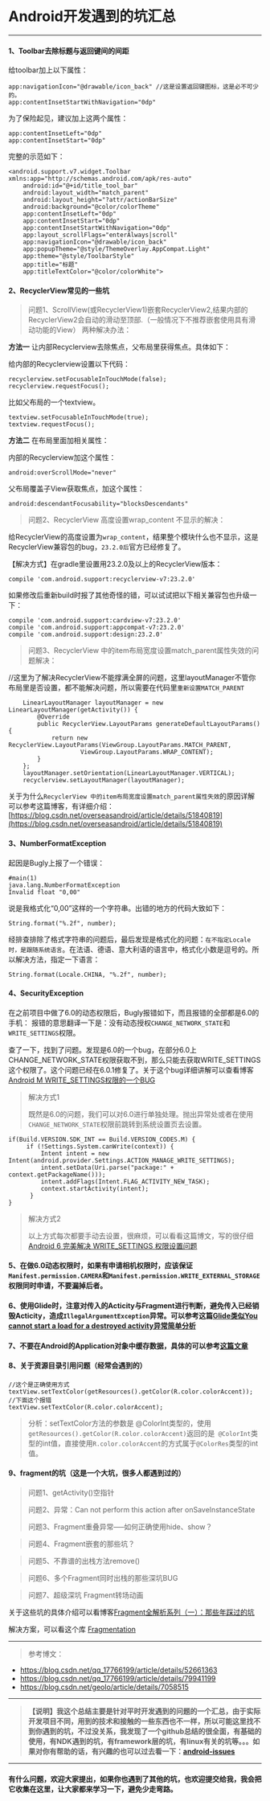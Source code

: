 # Android开发遇到的坑汇总

----

#### 1、Toolbar去除标题与返回键间的间距

给toolbar加上以下属性：

    app:navigationIcon="@drawable/icon_back" //这是设置返回键图标，这是必不可少的。 
    app:contentInsetStartWithNavigation="0dp"


为了保险起见，建议加上这两个属性：

    app:contentInsetLeft="0dp"
    app:contentInsetStart="0dp"

完整的示范如下：

	<android.support.v7.widget.Toolbar xmlns:app="http://schemas.android.com/apk/res-auto" 
		android:id="@+id/title_tool_bar" 
		android:layout_width="match_parent" 
		android:layout_height="?attr/actionBarSize" 
		android:background="@color/colorTheme" 
		app:contentInsetLeft="0dp" 
		app:contentInsetStart="0dp" 
		app:contentInsetStartWithNavigation="0dp" 
		app:layout_scrollFlags="enterAlways|scroll" 
		app:navigationIcon="@drawable/icon_back" 
		app:popupTheme="@style/ThemeOverlay.AppCompat.Light" 
		app:theme="@style/ToolbarStyle" 
		app:title="标题" 
		app:titleTextColor="@color/colorWhite">
		
#### 2、RecyclerView常见的一些坑

> 问题1、ScrollView(或RecyclerView1)嵌套RecyclerView2,结果内部的RecyclerView2会自动的滑动至顶部.（一般情况下不推荐嵌套使用具有滑动功能的View）
两种解决办法：

**方法一** 让内部Recyclerview去除焦点，父布局里获得焦点。具体如下：

给内部的Recyclerview设置以下代码：

    recyclerview.setFocusableInTouchMode(false);
    recyclerview.requestFocus();

比如父布局的一个textview。

    textview.setFocusableInTouchMode(true);  
    textview.requestFocus(); 

**方法二** 在布局里面加相关属性：

内部的Recyclerview加这个属性：

    android:overScrollMode="never"
父布局覆盖子View获取焦点，加这个属性：

    android:descendantFocusability="blocksDescendants"

> 问题2、RecyclerView 高度设置wrap_content 不显示的解决：

给RecyclerView的高度设置为`wrap_content`，结果整个模块什么也不显示，这是RecyclerView兼容包的bug，`23.2.0后`官方已经修复了。

【解决方式】在gradle里设置用23.2.0及以上的RecyclerView版本：

    compile 'com.android.support:recyclerview-v7:23.2.0'

如果修改后重新build时报了其他奇怪的错，可以试试把以下相关兼容包也升级一下：

    compile 'com.android.support:cardview-v7:23.2.0'
    compile 'com.android.support:appcompat-v7:23.2.0'
    compile 'com.android.support:design:23.2.0'

> 问题3、RecyclerView 中的item布局宽度设置match_parent属性失效的问题解决：

 //这里为了解决RecyclerView不能撑满全屏的问题，这里layoutManager不管你布局里是否设置，都不能解决问题，所以需要在代码里`重新设置MATCH_PARENT`
 
        LinearLayoutManager layoutManager = new LinearLayoutManager(getActivity()) {
            @Override
            public RecyclerView.LayoutParams generateDefaultLayoutParams() {
                return new RecyclerView.LayoutParams(ViewGroup.LayoutParams.MATCH_PARENT,
                        ViewGroup.LayoutParams.WRAP_CONTENT);
            }
        };
        layoutManager.setOrientation(LinearLayoutManager.VERTICAL);
        recyclerview.setLayoutManager(layoutManager);
关于为什么`RecyclerView 中的item布局宽度设置match_parent属性失效`的原因详解可以参考这篇博客，有详细介绍：[https://blog.csdn.net/overseasandroid/article/details/51840819](https://blog.csdn.net/overseasandroid/article/details/51840819)

#### 3、NumberFormatException

起因是Bugly上报了一个错误：

    #main(1)
    java.lang.NumberFormatException
    Invalid float "0,00"

说是我格式化“0,00”这样的一个字符串。出错的地方的代码大致如下：

    String.format("%.2f", number);

经排查排除了格式字符串的问题后，最后发现是格式化的问题：`在不指定Locale时，是跟随系统语言`。在法语、德语、意大利语的语言中，格式化小数是逗号的。所以解决方法，指定一下语言：

    String.format(Locale.CHINA, "%.2f", number);    
    
#### 4、SecurityException

在之前项目中做了6.0的动态权限后，Bugly报错如下，而且报错的全部都是6.0的手机：
报错的意思翻译一下是：没有动态授权`CHANGE_NETWORK_STATE`和`WRITE_SETTINGS`权限。

查了一下，找到了问题。发现是6.0的一个bug，在部分6.0上CHANGE_NETWORK_STATE权限获取不到，那么只能去获取WRITE_SETTINGS这个权限了。这个问题已经在6.0.1修复了。关于这个bug详细讲解可以查看博客 [Android M WRITE_SETTINGS权限的一个BUG](https://www.jianshu.com/p/bab716584316)

> 解决方式1
> 
> 既然是6.0的问题，我们可以对6.0进行单独处理。抛出异常处或者在使用`CHANGE_NETWORK_STATE`权限前跳转到系统设置页去设置。

	if(Build.VERSION.SDK_INT == Build.VERSION_CODES.M) {
	     if (!Settings.System.canWrite(context)) {
	         Intent intent = new Intent(android.provider.Settings.ACTION_MANAGE_WRITE_SETTINGS);
	         intent.setData(Uri.parse("package:" + context.getPackageName()));
	         intent.addFlags(Intent.FLAG_ACTIVITY_NEW_TASK);
	         context.startActivity(intent);
	      } 
	} 
	
> 解决方式2
> 
> 以上方式每次都要手动去设置，很麻烦，可以看看这篇博文，写的很仔细 [Android 6 完美解决 WRITE_SETTINGS 权限设置问题](https://www.jianshu.com/p/0b880871b887)

#### 5、在做6.0动态权限时，如果有申请相机权限时，应该保证`Manifest.permission.CAMERA`和`Manifest.permission.WRITE_EXTERNAL_STORAGE`权限同时申请，不要漏掉后者。

#### 6、使用Glide时，注意对传入的Acticity与Fragment进行判断，避免传入已经销毁Acticity，造成`IllegalArgumentException`异常。可以参考这篇[Glide类似You cannot start a load for a destroyed activity异常简单分析](https://blog.csdn.net/loners_/article/details/73521968)

#### 7、不要在Android的Application对象中缓存数据，具体的可以参考[这篇文章](https://www.jianshu.com/p/83f0046bc310)

#### 8、关于资源目录引用问题（经常会遇到的）
	
    //这个是正确使用方式
    textView.setTextColor(getResources().getColor(R.color.colorAccent));
    //下面这个报错
    textView.setTextColor(R.color.colorAccent);

> 分析：setTextColor方法的参数是 @ColorInt类型的，使用`getResources().getColor(R.color.colorAccent)`返回的是` @ColorInt`类型的int值，直接使用`R.color.colorAccent`的方式属于`@ColorRes`类型的int值。


#### 9、fragment的坑（这是一个大坑，很多人都遇到过的）

> 问题1、getActivity()空指针
> 
> 问题2、异常：Can not perform this action after onSaveInstanceState
> 
> 问题3、Fragment重叠异常—–如何正确使用hide、show？

> 问题4、Fragment嵌套的那些坑？

> 问题5、不靠谱的出栈方法remove()

> 问题6、多个Fragment同时出栈的那些深坑BUG

> 问题7、超级深坑 Fragment转场动画

关于这些坑的具体介绍可以看博客[Fragment全解析系列（一）：那些年踩过的坑](https://www.jianshu.com/p/d9143a92ad94)

解决方案，可以看这个库 [Fragmentation](https://github.com/YoKeyword/Fragmentation)

----

> 参考博文：

* https://blog.csdn.net/qq_17766199/article/details/52661363
* https://blog.csdn.net/qq_17766199/article/details/79941199
* https://blog.csdn.net/geolo/article/details/7058515

----

> **【说明】我这个总结主要是针对平时开发遇到的问题的一个汇总，由于实际开发项目不同，用到的技术和接触的一些东西也不一样，所以可能这里找不到你遇到的坑，不过没关系，我发现了一个github总结的很全面，有基础的使用，有NDK遇到的坑，有framework层的坑，有linux有关的坑等。。。如果对你有帮助的话，有兴趣的也可以过去看一下：[android-issues](https://github.com/ayyb1988/android-issues)**

----

#### 有什么问题，欢迎大家提出，如果你也遇到了其他的坑，也欢迎提交给我，我会把它收集在这里，让大家都来学习一下，避免少走弯路。